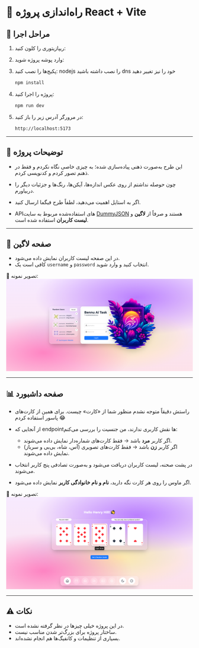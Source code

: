 # 📌 راه‌اندازی پروژه React + Vite

## 🚀 مراحل اجرا

1. ریپازیتوری را کلون کنید:
2. وارد پوشه پروژه شوید:
3. پکیج‌ها را نصب کنید:
nodejs را نصب داشته باشید
dns خود را نیز تغییر دهید

   ```bash
   npm install
   ```
4. پروژه را اجرا کنید:

   ```bash
   npm run dev
   ```
5. در مرورگر آدرس زیر را باز کنید:

   ```
   http://localhost:5173
   ```

---

## 📝 توضیحات پروژه

* این طرح به‌صورت ذهنی پیاده‌سازی شده؛ به چیزی خاصی نگاه نکردم و فقط در ذهنم تصور کردم و کدنویسی کردم.

* چون حوصله نداشتم از روی عکس اندازه‌ها، آیکن‌ها، رنگ‌ها و جزئیات دیگر را دربیاورم.

* اگر به استایل اهمیت می‌دهید، لطفاً طرح فیگما ارسال کنید.

* APIهای استفاده‌شده مربوط به سایت [DummyJSON](https://dummyjson.com) هستند و صرفاً از **لاگین** و **لیست کاربران** استفاده شده است.

---

## 🔐 صفحه لاگین

* در این صفحه لیست کاربران نمایش داده می‌شود.
* کافی است یک `username` و `password` انتخاب کنید و وارد شوید.

📸 تصویر نمونه:
![صفحه لاگین](./public/LoginPage.png)

---

## 📊 صفحه داشبورد

* راستش دقیقاً متوجه نشدم منظور شما از «کارت» چیست. برای همین از کارت‌های پاسور استفاده کردم 😂

* از آنجایی که endpointها نقش کاربری ندارند، من جنسیت را بررسی می‌کنم:

  * اگر کاربر **مرد** باشد → فقط کارت‌های شماره‌دار نمایش داده می‌شوند.
  * اگر کاربر **زن** باشد → فقط کارت‌های تصویری (آس، شاه، بی‌بی و سرباز) نمایش داده می‌شوند.

* در پشت صحنه، لیست کاربران دریافت می‌شود و به‌صورت تصادفی پنج کاربر انتخاب می‌شوند.

* اگر ماوس را روی هر کارت نگه دارید، **نام و نام خانوادگی کاربر** نمایش داده می‌شود.

📸 تصویر نمونه:
![صفحه داشبورد](./public/HomePage.png)

---

## ⚠️ نکات

* در این پروژه خیلی چیزها در نظر گرفته نشده است.
* ساختار پروژه برای بزرگ‌تر شدن مناسب نیست.
* بسیاری از تنظیمات و کانفیگ‌ها هم انجام نشده‌اند.
